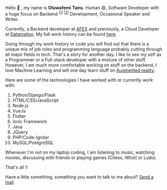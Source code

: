 <!--  -->

Hello 👋 , my name is <b>Oluwafemi Tairu</b>. Human 😄, Software Developer with a huge focus on Backend <sup>[[1](https://careerfoundry.com/en/blog/web-development/whats-the-difference-between-frontend-and-backend/#4-what-is-backend-development)] [[2](https://en.wikipedia.org/wiki/Front_end_and_back_end#Back-end_focused)]</sup> Development, Occasional Speaker and Writer.

Currently, a Backend developer at [AFEX](https://afexnigeria.com/) and previously, a Cloud Developer at [Datamellon](https://datamellon.com/). My full work history can be found [here](https://www.linkedin.com/in/oluwafemi-tairu/).

Going through my work history or code you will find out that there is a unique mix of job roles and programming language probably cutting through all major fields in tech. That's a story for another day. I like to see my self as a Programmer or a Full-stack developer with a mixture of other stuff. However, I am much more comfortable working on stuff on the backend, I love Machine Learning and will one day learn stuff on [Augmented reality](https://en.wikipedia.org/wiki/Augmented_reality).

Here are some of the technologies I have worked with or currently work with:

<ol>
    <li>Python/Django/Flask</li>
    <li>HTML/CSS/JavaScript</li>
    <li>Node.js</li>
    <li>VueJs</li>
    <li>Flutter</li>
    <li>Ionic Framework</li>
    <li>Java</li>
    <li>JQuery</li>
    <li>PHP/Code-Igniter</li>
    <li>MySQL/PostgreSQL</li>
</ol>

Whenever I'm not on my laptop coding, I am listening to music, watching movies, discussing with friends or playing games (Chess, Whot! or Ludo).

That's all !!

Have a little something, something you want to talk to me about? [Send a mail](mailto:tairuoluwafemi09@gmail.com)
